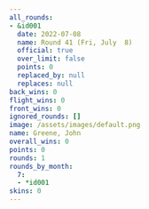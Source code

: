 ```yaml
---
all_rounds:
- &id001
  date: 2022-07-08
  name: Round 41 (Fri, July  8)
  official: true
  over_limit: false
  points: 0
  replaced_by: null
  replaces: null
back_wins: 0
flight_wins: 0
front_wins: 0
ignored_rounds: []
image: /assets/images/default.png
name: Greene, John
overall_wins: 0
points: 0
rounds: 1
rounds_by_month:
  7:
  - *id001
skins: 0
---
```


